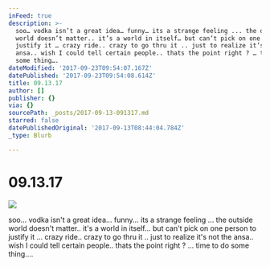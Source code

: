 ```yaml
---
inFeed: true
description: >-
  soo… vodka isn’t a great idea… funny… its a strange feeling ... the outside
  world doesn’t matter.. it’s a world in itself… but can’t pick on one person to
  justify it … crazy ride.. crazy to go thru it .. just to realize it’s not the
  ansa.. wish I could tell certain people.. thats the point right ? … time to do
  some thing….   
dateModified: '2017-09-23T09:54:07.167Z'
datePublished: '2017-09-23T09:54:08.614Z'
title: 09.13.17
author: []
publisher: {}
via: {}
sourcePath: _posts/2017-09-13-091317.md
starred: false
datePublishedOriginal: '2017-09-13T08:44:04.784Z'
_type: Blurb

---
```

# 09.13.17
![](https://the-grid-user-content.s3-us-west-2.amazonaws.com/114e6591-3257-4af5-bfbb-f299acdb9782.jpg)

soo... vodka isn't a great idea... funny... its a strange feeling ... the outside world doesn't matter.. it's a world in itself... but can't pick on one person to justify it ... crazy ride.. crazy to go thru it .. just to realize it's not the ansa.. wish I could tell certain people.. thats the point right ? ... time to do some thing....